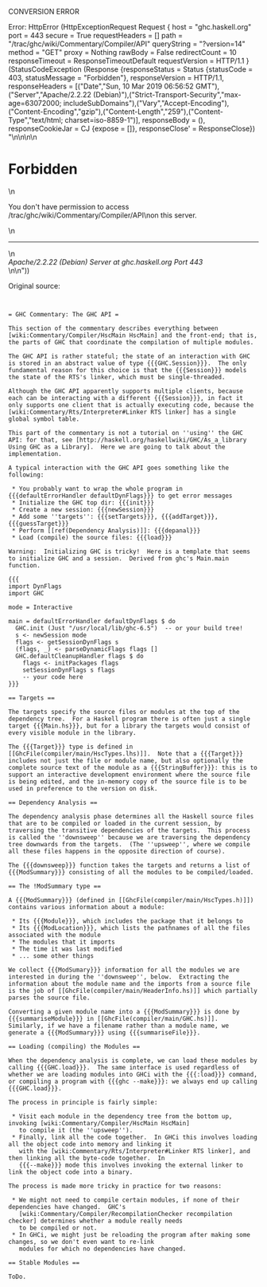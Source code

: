 CONVERSION ERROR

Error: HttpError (HttpExceptionRequest Request {
  host                 = "ghc.haskell.org"
  port                 = 443
  secure               = True
  requestHeaders       = []
  path                 = "/trac/ghc/wiki/Commentary/Compiler/API"
  queryString          = "?version=14"
  method               = "GET"
  proxy                = Nothing
  rawBody              = False
  redirectCount        = 10
  responseTimeout      = ResponseTimeoutDefault
  requestVersion       = HTTP/1.1
}
 (StatusCodeException (Response {responseStatus = Status {statusCode = 403, statusMessage = "Forbidden"}, responseVersion = HTTP/1.1, responseHeaders = [("Date","Sun, 10 Mar 2019 06:56:52 GMT"),("Server","Apache/2.2.22 (Debian)"),("Strict-Transport-Security","max-age=63072000; includeSubDomains"),("Vary","Accept-Encoding"),("Content-Encoding","gzip"),("Content-Length","259"),("Content-Type","text/html; charset=iso-8859-1")], responseBody = (), responseCookieJar = CJ {expose = []}, responseClose' = ResponseClose}) "<!DOCTYPE HTML PUBLIC \"-//IETF//DTD HTML 2.0//EN\">\n<html><head>\n<title>403 Forbidden</title>\n</head><body>\n<h1>Forbidden</h1>\n<p>You don't have permission to access /trac/ghc/wiki/Commentary/Compiler/API\non this server.</p>\n<hr>\n<address>Apache/2.2.22 (Debian) Server at ghc.haskell.org Port 443</address>\n</body></html>\n"))

Original source:

```trac


= GHC Commentary: The GHC API =

This section of the commentary describes everything between [wiki:Commentary/Compiler/HscMain HscMain] and the front-end; that is, the parts of GHC that coordinate the compilation of multiple modules.

The GHC API is rather stateful; the state of an interaction with GHC is stored in an abstract value of type {{{GHC.Session}}}.  The only fundamental reason for this choice is that the {{{Session}}} models the state of the RTS's linker, which must be single-threaded.

Although the GHC API apparently supports multiple clients, because each can be interacting with a different {{{Session}}}, in fact it only supports one client that is actually executing code, because the [wiki:Commentary/Rts/Interpreter#Linker RTS linker] has a single global symbol table.

This part of the commentary is not a tutorial on ''using'' the GHC API: for that, see [http://haskell.org/haskellwiki/GHC/As_a_library Using GHC as a Library].  Here we are going to talk about the implementation.

A typical interaction with the GHC API goes something like the following:

 * You probably want to wrap the whole program in {{{defaultErrorHandler defaultDynFlags}}} to get error messages
 * Initialize the GHC top dir: {{{init}}}
 * Create a new session: {{{newSession}}}
 * Add some ''targets'': {{{setTargets}}}, {{{addTarget}}}, {{{guessTarget}}}
 * Perform [[ref(Dependency Analysis)]]: {{{depanal}}}
 * Load (compile) the source files: {{{load}}}

Warning:  Initializing GHC is tricky!  Here is a template that seems to initialize GHC and a session.  Derived from ghc's Main.main function.

{{{
import DynFlags
import GHC

mode = Interactive

main = defaultErrorHandler defaultDynFlags $ do
  GHC.init (Just "/usr/local/lib/ghc-6.5")  -- or your build tree!
  s <- newSession mode
  flags <- getSessionDynFlags s
  (flags, _) <- parseDynamicFlags flags []
  GHC.defaultCleanupHandler flags $ do
    flags <- initPackages flags
    setSessionDynFlags s flags
    -- your code here
}}}

== Targets ==

The targets specify the source files or modules at the top of the dependency tree.  For a Haskell program there is often just a single target {{{Main.hs}}}, but for a library the targets would consist of every visible module in the library.

The {{{Target}}} type is defined in [[GhcFile(compiler/main/HscTypes.lhs)]].  Note that a {{{Target}}} includes not just the file or module name, but also optionally the complete source text of the module as a {{{StringBuffer}}}: this is to support an interactive development environment where the source file is being edited, and the in-memory copy of the source file is to be used in preference to the version on disk.

== Dependency Analysis ==

The dependency analysis phase determines all the Haskell source files that are to be compiled or loaded in the current session, by traversing the transitive dependencies of the targets.  This process is called the ''downsweep'' because we are traversing the dependency tree downwards from the targets.  (The ''upsweep'', where we compile all these files happens in the opposite direction of course).

The {{{downsweep}}} function takes the targets and returns a list of {{{ModSummary}}} consisting of all the modules to be compiled/loaded.

== The !ModSummary type ==

A {{{ModSummary}}} (defined in [[GhcFile(compiler/main/HscTypes.h)]]) contains various information about a module:

 * Its {{{Module}}}, which includes the package that it belongs to
 * Its {{{ModLocation}}}, which lists the pathnames of all the files associated with the module
 * The modules that it imports
 * The time it was last modified
 * ... some other things

We collect {{{ModSumary}}} information for all the modules we are interested in during the ''downsweep'', below.  Extracting the information about the module name and the imports from a source file is the job of [[GhcFile(compiler/main/HeaderInfo.hs)]] which partially parses the source file.

Converting a given module name into a {{{ModSummary}}} is done by {{{summariseModule}}} in [[GhcFile(compiler/main/GHC.hs)]].  Similarly, if we have a filename rather than a module name, we generate a {{{ModSummary}}} using {{{summariseFile}}}.

== Loading (compiling) the Modules ==

When the dependency analysis is complete, we can load these modules by calling {{{GHC.load}}}.  The same interface is used regardless of whether we are loading modules into GHCi with the {{{:load}}} command, or compiling a program with {{{ghc --make}}}: we always end up calling {{{GHC.load}}}.

The process in principle is fairly simple:

 * Visit each module in the dependency tree from the bottom up, invoking [wiki:Commentary/Compiler/HscMain HscMain]
   to compile it (the ''upsweep'').
 * Finally, link all the code together.  In GHCi this involves loading all the object code into memory and linking it
   with the [wiki:Commentary/Rts/Interpreter#Linker RTS linker], and then linking all the byte-code together.  In
   {{{--make}}} mode this involves invoking the external linker to link the object code into a binary.

The process is made more tricky in practice for two reasons:

 * We might not need to compile certain modules, if none of their dependencies have changed.  GHC's 
   [wiki:Commentary/Compiler/RecompilationChecker recompilation checker] determines whether a module really needs
   to be compiled or not.
 * In GHCi, we might just be reloading the program after making some changes, so we don't even want to re-link
   modules for which no dependencies have changed.

== Stable Modules ==

ToDo.
```
